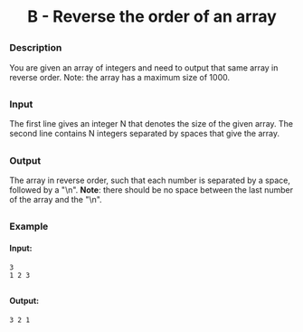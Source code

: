 
# <p align="center">B - Reverse the order of an array</p>
### Description
You are given an array of integers and need to output that same array in reverse order. Note: the array has a maximum size of 1000.
##
### Input
The first line gives an integer N that denotes the size of the given array. The second line contains N integers separated by spaces that give the array.
##
### Output
The array in reverse order, such that each number is separated by a space, followed by a "\n". **Note**: there should be no space between the last number of the array and the "\n".

##
### Example
#### Input:
```
3
1 2 3
```
##
#### Output:
```
3 2 1
```